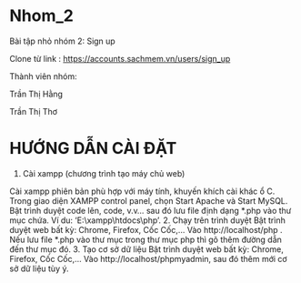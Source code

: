 # Nhom_2
Bài tập nhỏ nhóm 2: Sign up


Clone từ link : https://accounts.sachmem.vn/users/sign_up


Thành viên nhóm: 


Trần Thị Hằng


Trần Thị Thơ

# HƯỚNG DẪN CÀI ĐẶT
1. Cài xampp (chương trình tạo máy chủ web)

Cài xampp phiên bản phù hợp với máy tính, khuyến khích cài khác ổ C.
Trong giao diện XAMPP control panel, chọn Start Apache và Start MySQL.
Bật trình duyệt code lên, code, v.v… sau đó lưu file định dạng *.php vào thư mục chứa. Ví du: ‘E:\xampp\htdocs\php’.
2. Chạy trên trình duyệt
Bật trình duyệt web bất kỳ: Chrome, Firefox, Cốc Cốc,…
Vào http://localhost/php . Nếu lưu file *.php vào thư mục trong thư mục php thì gõ thêm đường dẫn đến thư mục đó.
3. Tạo cơ sở dữ liệu
Bật trình duyệt web bất kỳ: Chrome, Firefox, Cốc Cốc,…
Vào http://localhost/phpmyadmin, sau đó thêm mới cơ sở dữ liệu tùy ý. 
